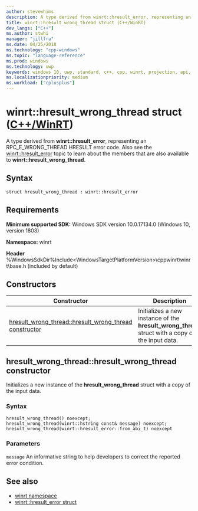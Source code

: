 ```yaml
---
author: stevewhims
description: A type derived from winrt::hresult_error, representing an RPC_E_WRONG_THREAD HRESULT error code.
title: winrt::hresult_wrong_thread struct (C++/WinRT)
dev_langs: ["C++"]
ms.author: stwhi
manager: "jillfra"
ms.date: 04/25/2018
ms.technology: "cpp-windows"
ms.topic: "language-reference"
ms.prod: windows
ms.technology: uwp
keywords: windows 10, uwp, standard, c++, cpp, winrt, projection, api, reference, hresult, error, code, RPC_E_WRONG_THREAD
ms.localizationpriority: medium
ms.workload: ["cplusplus"]
---
```


# winrt::hresult_wrong_thread struct ([C++/WinRT](/windows/uwp/cpp-and-winrt-apis/intro-to-using-cpp-with-winrt))
A type derived from **winrt::hresult_error**, representing an RPC_E_WRONG_THREAD HRESULT error code. Also see the [winrt::hresult_error](hresult-error.md) topic to learn about the members that are also available to **winrt::hresult_wrong_thread**.

## Syntax
```cppwinrt
struct hresult_wrong_thread : winrt::hresult_error
```

## Requirements
**Minimum supported SDK:** Windows SDK version 10.0.17134.0 (Windows 10, version 1803)

**Namespace:** winrt

**Header** %WindowsSdkDir%Include\<WindowsTargetPlatformVersion>\cppwinrt\winrt\base.h (included by default)

## Constructors
|Constructor|Description|
|------------|-----------------|
|[hresult_wrong_thread::hresult_wrong_thread constructor](#hresultwrongthreadhresultwrongthread-constructor)|Initializes a new instance of the **hresult_wrong_thread** struct with a copy of the input data.|

## hresult_wrong_thread::hresult_wrong_thread constructor
Initializes a new instance of the **hresult_wrong_thread** struct with a copy of the input data.

### Syntax
```cppwinrt
hresult_wrong_thread() noexcept;
hresult_wrong_thread(winrt::hstring const& message) noexcept;
hresult_wrong_thread(winrt::hresult_error::from_abi_t) noexcept
```

### Parameters
`message`
An informative string to help developers to correct the reported error condition.

## See also 
* [winrt namespace](../winrt.md)
* [winrt::hresult_error struct](hresult-error.md)

